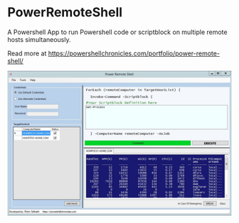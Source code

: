 # PowerRemoteShell
A Powershell App to run Powershell code or scriptblock on multiple remote hosts simultaneously.

Read more at https://powershellchronicles.com/portfolio/power-remote-shell/


![alt text](https://github.com/RohinSidharth/PowerRemoteShell/blob/master/ScreenShot/PowerRemoteShell.jpg)
